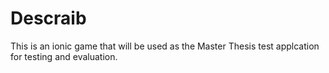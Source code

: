 # Descraib
This is an ionic game that will be used as the Master Thesis test applcation for testing and evaluation.
